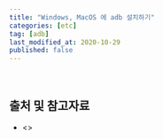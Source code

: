 ```yaml
---
title: "Windows, MacOS 에 adb 설치하기"
categories: [etc]
tag: [adb]
last_modified_at: 2020-10-29
published: false
---
```


<br/>

## 출처 및 참고자료

- <>